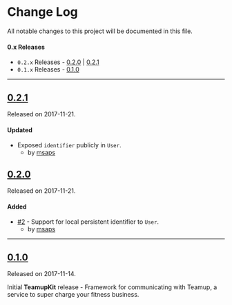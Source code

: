 # Change Log
All notable changes to this project will be documented in this file.

#### 0.x Releases
- `0.2.x` Releases - [0.2.0](#020) | [0.2.1](#021)
- `0.1.x` Releases - [0.1.0](#010)


---

## [0.2.1](https://github.com/amrap-labs/TeamupKit/releases/tag/0.2.1)
Released on 2017-11-21.

#### Updated
- Exposed `identifier` publicly in `User`.
     - by [msaps](https://github.com/msaps)

## [0.2.0](https://github.com/amrap-labs/TeamupKit/releases/tag/0.2.0)
Released on 2017-11-21.

#### Added
- [#2](https://github.com/amrap-labs/TeamupKit/pull/2) - Support for local persistent identifier to `User`.
     - by [msaps](https://github.com/msaps)

---

## [0.1.0](https://github.com/amrap-labs/TeamupKit/releases/tag/0.1.0)
Released on 2017-11-14.

Initial **TeamupKit** release - Framework for communicating with Teamup, a service to super charge your fitness business.

